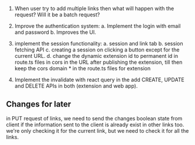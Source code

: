 1. When user try to add multiple links then what will happen with the request? Will it be a batch request?

1. Improve the authentication system:
   a. Implement the login with email and password
   b. Improves the UI.
1. implement the session functionality:
   a. session and link tab
   b. session fetching API
   c. creating a session on clicking a button except for the current URL.
   d. change the dynamic extension id to permanent id in route.ts files in cors in the URL after publishing the extension, till then keep the cors domain \* in the route.ts files for extension
1. Implement the invalidate with react query in the add CREATE, UPDATE and DELETE APIs in both (extension and web app).

## Changes for later
in PUT request of links, we need to send the changes boolean state from client if the information sent to the client is already exist in other links too. we're only checking it for the current link, but we need to check it for all the links.